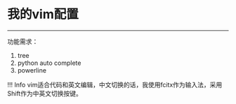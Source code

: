 # 我的vim配置

---

功能需求：

1. tree
2. python auto complete
3. powerline

!!! Info
    vim适合代码和英文编辑，中文切换的话，我使用fcitx作为输入法，采用Shift作为中英文切换按键。


